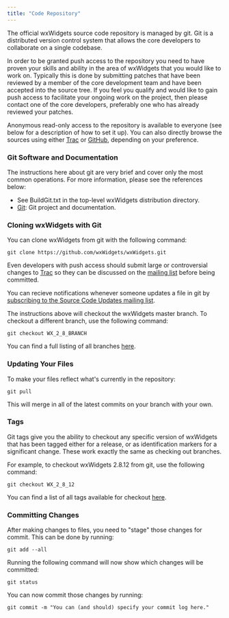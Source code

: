 ```yaml
---
title: "Code Repository"
---
```


The official wxWidgets source code repository is managed by git. Git is a
distributed version control system that allows the core developers to
collaborate on a single codebase.

In order to be granted push access to the repository you need to have
proven your skills and ability in the area of wxWidgets that you would
like to work on.  Typically this is done by submitting patches that have
been reviewed by a member of the core development team and have been
accepted into the source tree.  If you feel you qualify and would like to
gain push access to facilitate your ongoing work on the project, then please
contact one of the core developers, preferably one who has already reviewed
your patches.

Anonymous read-only access to the repository is available to everyone (see
below for a description of how to set it up). You can also directly browse the
sources using either [Trac](http://trac.wxwidgets.org/browser) or
[GitHub](https://github.com/wxWidgets/), depending on your preference.


### Git Software and Documentation

The instructions here about git are very brief and cover only the most common
operations. For more information, please see the references below:

* See BuildGit.txt in the top-level wxWidgets distribution directory.
* [Git](http://git-scm.com/): Git project and documentation.


### Cloning wxWidgets with Git

You can clone wxWidgets from git with the following command:

    git clone https://github.com/wxWidgets/wxWidgets.git

Even developers with push access should submit large or controversial changes
to [Trac](http://trac.wxwidgets.org) so they can be discussed on the
[mailing list](/support/mailing-lists/) before being committed.

You can recieve notifications whenever someone updates a file in git by
[subscribing to the Source Code Updates mailing list](/support/mailing-lists/).

The instructions above will checkout the wxWidgets master branch. To checkout a
different branch, use the following command:

    git checkout WX_2_8_BRANCH

You can find a full listing of all branches
[here](https://github.com/wxWidgets/wxWidgets/branches).


### Updating Your Files

To make your files reflect what's currently in the repository:

    git pull

This will merge in all of the latest commits on your branch with your own.


### Tags

Git tags give you the ability to checkout any specific version of wxWidgets
that has been tagged either for a release, or as identification markers for a
significant change. These work exactly the same as checking out branches.

For example, to checkout wxWidgets 2.8.12 from git, use the following command:

    git checkout WX_2_8_12

You can find a list of all tags available for checkout
[here](https://github.com/wxWidgets/wxWidgets/tags).


### Committing Changes

After making changes to files, you need to "stage" those changes for commit.
This can be done by running:

    git add --all

Running the following command will now show which changes will be committed:

    git status

You can now commit those changes by running:

    git commit -m "You can (and should) specify your commit log here."
